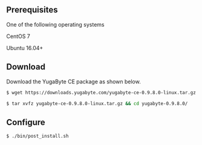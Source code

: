 ## Prerequisites

One of the following operating systems

<i class="icon-centos"></i> CentOS 7 

<i class="icon-ubuntu"></i> Ubuntu 16.04+

## Download

Download the YugaByte CE package as shown below.


```{.sh .copy .separator-dollar}
$ wget https://downloads.yugabyte.com/yugabyte-ce-0.9.8.0-linux.tar.gz
```
```{.sh .copy .separator-dollar}
$ tar xvfz yugabyte-ce-0.9.8.0-linux.tar.gz && cd yugabyte-0.9.8.0/
```

## Configure

```{.sh .copy .separator-dollar}
$ ./bin/post_install.sh
```
